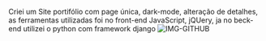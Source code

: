Criei um Site portifólio com page única, dark-mode, alteração de detalhes, as ferramentas utilizadas foi no front-end JavaScript, jQUery, ja no beck-end utilizei o python com framework django
![IMG-GITHUB](https://github.com/lucaswwexs01/Site-Portif-lio-/assets/159754481/5c781512-954f-464b-a6d5-8ed6b0796e81)
